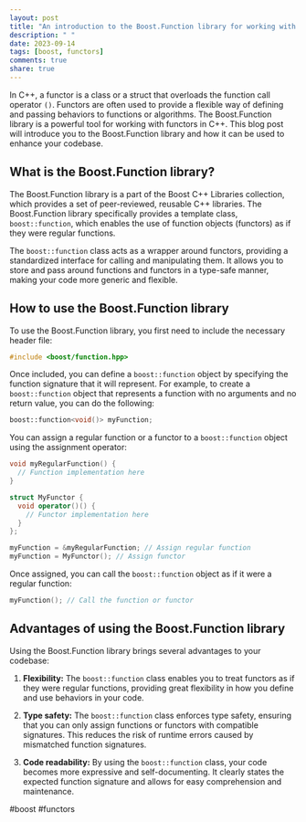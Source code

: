 ```yaml
---
layout: post
title: "An introduction to the Boost.Function library for working with functors in C++"
description: " "
date: 2023-09-14
tags: [boost, functors]
comments: true
share: true
---
```


In C++, a functor is a class or a struct that overloads the function call operator `()`. Functors are often used to provide a flexible way of defining and passing behaviors to functions or algorithms. The Boost.Function library is a powerful tool for working with functors in C++. This blog post will introduce you to the Boost.Function library and how it can be used to enhance your codebase.

## What is the Boost.Function library?

The Boost.Function library is a part of the Boost C++ Libraries collection, which provides a set of peer-reviewed, reusable C++ libraries. The Boost.Function library specifically provides a template class, `boost::function`, which enables the use of function objects (functors) as if they were regular functions.

The `boost::function` class acts as a wrapper around functors, providing a standardized interface for calling and manipulating them. It allows you to store and pass around functions and functors in a type-safe manner, making your code more generic and flexible.

## How to use the Boost.Function library

To use the Boost.Function library, you first need to include the necessary header file:

```cpp
#include <boost/function.hpp>
```

Once included, you can define a `boost::function` object by specifying the function signature that it will represent. For example, to create a `boost::function` object that represents a function with no arguments and no return value, you can do the following:

```cpp
boost::function<void()> myFunction;
```

You can assign a regular function or a functor to a `boost::function` object using the assignment operator:

```cpp
void myRegularFunction() {
  // Function implementation here
}

struct MyFunctor {
  void operator()() {
    // Functor implementation here
  }
};

myFunction = &myRegularFunction; // Assign regular function
myFunction = MyFunctor(); // Assign functor
```

Once assigned, you can call the `boost::function` object as if it were a regular function:

```cpp
myFunction(); // Call the function or functor
```

## Advantages of using the Boost.Function library

Using the Boost.Function library brings several advantages to your codebase:

1. **Flexibility:** The `boost::function` class enables you to treat functors as if they were regular functions, providing great flexibility in how you define and use behaviors in your code.

2. **Type safety:** The `boost::function` class enforces type safety, ensuring that you can only assign functions or functors with compatible signatures. This reduces the risk of runtime errors caused by mismatched function signatures.

3. **Code readability:** By using the `boost::function` class, your code becomes more expressive and self-documenting. It clearly states the expected function signature and allows for easy comprehension and maintenance.

#boost #functors